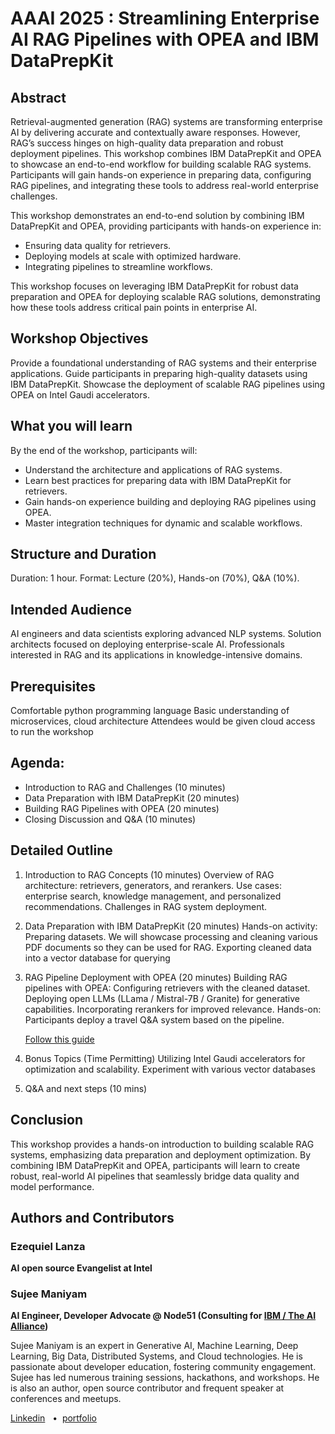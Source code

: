 # AAAI 2025 : Streamlining Enterprise AI RAG Pipelines with OPEA and IBM DataPrepKit

## Abstract

Retrieval-augmented generation (RAG) systems are transforming enterprise AI by delivering accurate and contextually aware responses. However, RAG’s success hinges on high-quality data preparation and robust deployment pipelines. This workshop combines IBM DataPrepKit and OPEA to showcase an end-to-end workflow for building scalable RAG systems. Participants will gain hands-on experience in preparing data, configuring RAG pipelines, and integrating these tools to address real-world enterprise challenges.

This workshop demonstrates an end-to-end solution by combining IBM DataPrepKit and OPEA, providing participants with hands-on experience in: 
- Ensuring data quality for retrievers.
- Deploying models at scale with optimized hardware.
- Integrating pipelines to streamline workflows.

This workshop focuses on leveraging IBM DataPrepKit for robust data preparation and OPEA for deploying scalable RAG solutions, demonstrating how these tools address critical pain points in enterprise AI.

## Workshop Objectives

Provide a foundational understanding of RAG systems and their enterprise applications.
Guide participants in preparing high-quality datasets using IBM DataPrepKit.
Showcase the deployment of scalable RAG pipelines using OPEA on Intel Gaudi accelerators.

## What you will learn
By the end of the workshop, participants will:
- Understand the architecture and applications of RAG systems.
- Learn best practices for preparing data with IBM DataPrepKit for retrievers.
- Gain hands-on experience building and deploying RAG pipelines using OPEA.
- Master integration techniques for dynamic and scalable workflows.

## Structure and Duration
Duration: 1 hour.
Format: Lecture (20%), Hands-on (70%), Q&A (10%).

## Intended Audience
AI engineers and data scientists exploring advanced NLP systems.
Solution architects focused on deploying enterprise-scale AI.
Professionals interested in RAG and its applications in knowledge-intensive domains.

## Prerequisites
Comfortable python programming language
Basic understanding of microservices, cloud architecture
Attendees would be given cloud access to run the workshop

## Agenda:
- Introduction to RAG and Challenges (10 minutes)
- Data Preparation with IBM DataPrepKit (20 minutes)
- Building RAG Pipelines with OPEA (20 minutes)
- Closing Discussion and Q&A (10 minutes)

## Detailed Outline
1. Introduction to RAG Concepts (10 minutes)
Overview of RAG architecture: retrievers, generators, and rerankers.
Use cases: enterprise search, knowledge management, and personalized recommendations.
Challenges in RAG system deployment.

2. Data Preparation with IBM DataPrepKit (20 minutes)
Hands-on activity: Preparing datasets.
We will showcase processing and cleaning various PDF documents so they can be used for RAG.
Exporting cleaned data into a vector database for querying

3. RAG Pipeline Deployment with OPEA (20 minutes)
Building RAG pipelines with OPEA:
Configuring retrievers with the cleaned dataset.
Deploying open LLMs (LLama / Mistral-7B / Granite) for generative capabilities.
Incorporating rerankers for improved relevance.
Hands-on: Participants deploy a travel Q&A system based on the pipeline.

    [Follow this guide](data-prep.md)

4. Bonus Topics (Time Permitting)
Utilizing Intel Gaudi accelerators for optimization and scalability.
Experiment with various vector databases

5. Q&A  and next steps (10 mins)

## Conclusion
This workshop provides a hands-on introduction to building scalable RAG systems, emphasizing data preparation and deployment optimization. By combining IBM DataPrepKit and OPEA, participants will learn to create robust, real-world AI pipelines that seamlessly bridge data quality and model performance.


## Authors and Contributors

### Ezequiel Lanza

**AI open source Evangelist at Intel**

### Sujee Maniyam

**AI Engineer, Developer Advocate @ Node51 (Consulting for [IBM / The AI Alliance](https://thealliance.ai/))**  <br>

Sujee Maniyam is an expert in Generative AI, Machine Learning, Deep Learning, Big Data, Distributed Systems, and Cloud technologies. He is passionate about developer education, fostering community engagement. Sujee has led numerous training sessions, hackathons, and workshops. He is also an author, open source contributor and frequent speaker at conferences and meetups.

[Linkedin](https://www.linkedin.com/in/sujeemaniyam/) &nbsp;  • &nbsp;[portfolio](https://sujee.dev/portfolio)